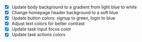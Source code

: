 - [x] Update body background to a gradient from light blue to white
- [x] Change homepage header background to a soft blue
- [x] Update button colors: signup to green, login to blue
- [x] Adjust text colors for better contrast
- [x] Update task input focus color
- [x] Update task actions colors
